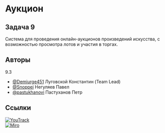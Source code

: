 # Аукцион
## Задача 9
Система для проведения онлайн-аукционов произведений искусства, с возможностью просмотра лотов и участия в торгах.
## Авторы
9.3
- [@Demiurge451](https://www.github.com/Demiurge451) Луговской Константин (Team Lead)
- [@Snoppei](https://www.github.com/Snoppei) Негуляев Павел
- [@pastukhanovi](https://www.github.com/pastukhanov) Пастуханов Петр

## Ссылки
[![YouTrack](https://img.shields.io/badge/YouTrack-AuctionTP-<COLOR>.svg)](https://konstantintp.youtrack.cloud/projects/f0de44e9-51c1-42af-aaf5-fb2587aed714)  
[![Miro](https://img.shields.io/badge/Miro-AuctionTP-<COLOR>.svg)](https://miro.com/app/board/uXjVNov3QvM=/?share_link_id=305006846722)
